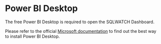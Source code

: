 # Power BI Desktop

The free Power BI Desktop is required to open the SQLWATCH Dashboard. 

Please refer to the official [Microsoft documentation](https://docs.microsoft.com/en-us/power-bi/desktop-get-the-desktop) to find out the best way to install Power BI Desktop.

